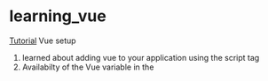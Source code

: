# learning_vue

[Tutorial](https://youtu.be/FXpIoQ_rT_c?si=Y8qFbGvN6lVOg0g6)
Vue setup
1. learned about adding vue to your application using the script tag
2. Availabilty of the Vue variable in the <script> to initialize and create the vue app
3. ability to pass data to the app using the options and data variable

Vue options vs compositions api

[Resource 1](https://www.google.com/url?sa=t&rct=j&q=&esrc=s&source=web&cd=&ved=2ahUKEwi60Yir-t2EAxVTl4kEHVuXCZYQFnoECBgQAQ&url=https%3A%2F%2Fvueschool.io%2Farticles%2Fvuejs-tutorials%2Foptions-api-vs-composition-api%2F&usg=AOvVaw2b14O1BWAHFddAfXQl1FZU&opi=89978449)

Vue directive
1. v-model: to link a html directive with a variable
2. v- prefix helps to differentiate the vue components
3. v-show,v-if: similar directives and they both take some boolean argument
4. other examples would be v-else-if, v-els etc.
5. v-cloak: Used to hide un-compiled template until it is ready.

Vue events and methods
1. v-on is the event handler v-on:click will handle the click event
2. v-on:click will take a JS value assignment or a function call as well
3. @(shorthand) replaces v-on
4. listen for keyboard event using @keyup. Listen for enter key press using @keyup.enter
5. event modifier listens for specific event. For a keyup event is @keyup.enter

Vue components
1.  app.component will be used to create a vue component which takes 2 parameter, name and options object
2. the options object can contain template key to specify the template
3. data key to specify the data
4. passing data to child component using v-bind:var_name
5. Child component can accept props from parent by specifying props key in the components options object
6. for the parent component to recognize any child component, we need a component key and value of lists containing the child component name
7. since v-bind is a very common directive, we can use :<propname> instead of v-bind
8. To pass a value to child we create a prop key in the child component and specify the lable. For passing from child to parent, we have something called modelValue and computed key with its own get and set method.
9. props are immutable in the child
10. Passing data from child to parent could be done using the custom event created in the parent component. [link](https://dev.to/freakflames29/how-to-pass-data-from-child-to-parent-in-vue-js-2d9m)

Vue template loop
1. v-for is a for in loop which can be used to iterate over an array
2. key attribute should be specified on the element which will be repeated


Vue lifecycle hooks
[Flowchart](https://vuejs.org/assets/lifecycle.16e4c08e.png)

lifecycle hooks helpful for following usecases
1. check if user is authorized
2. api calls
3. creating or removing events
4. getting or cleaning up data

[CheatSheet](https://www.vuemastery.com/pdf/Vue-Essentials-Cheat-Sheet.pdf)
